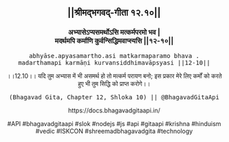 <center><h2>||श्रीमद्‍भगवद्‍-गीता १२.१०||</h2>
<h3>अभ्यासेऽप्यसमर्थोऽसि मत्कर्मपरमो भव |<br/>मदर्थमपि कर्माणि कुर्वन्सिद्धिमवाप्स्यसि ||१२-१०||</h3>
<pre>abhyāse.apyasamartho.asi matkarmaparamo bhava .<br/>madarthamapi karmāṇi kurvansiddhimavāpsyasi ||12-10||</pre>
<p>।।12.10।। यदि तुम अभ्यास में भी असमर्थ हो तो मत्कर्म परायण बनो; इस प्रकार मेरे लिए कर्मों को करते हुए भी तुम सिद्धि को प्राप्त करोगे।।</p>
<pre>(Bhagavad Gita, Chapter 12, Shloka 10) || @BhagavadGitaApi</pre><p>https://docs.bhagavadgitaapi.in/</p><p>#API #bhagavadgitaapi #slok #nodejs #js #api #gitaapi #krishna #hinduism #vedic #ISKCON #shreemadbhagavadgita #technology</p></center>